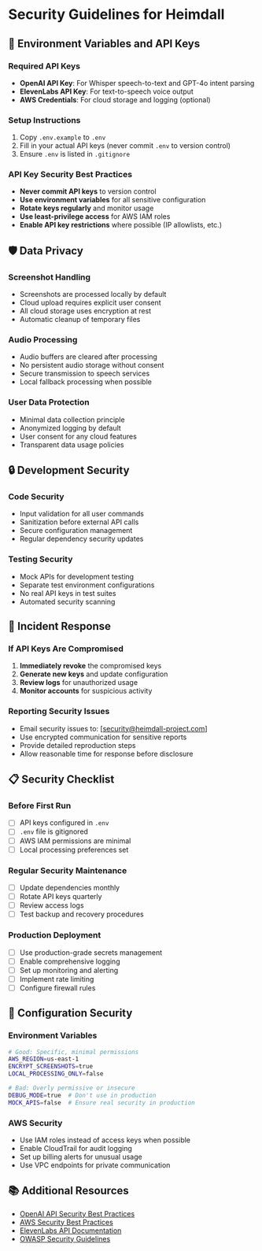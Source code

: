 # Security Guidelines for Heimdall

## 🔐 Environment Variables and API Keys

### Required API Keys
- **OpenAI API Key**: For Whisper speech-to-text and GPT-4o intent parsing
- **ElevenLabs API Key**: For text-to-speech voice output
- **AWS Credentials**: For cloud storage and logging (optional)

### Setup Instructions
1. Copy `.env.example` to `.env`
2. Fill in your actual API keys (never commit `.env` to version control)
3. Ensure `.env` is listed in `.gitignore`

### API Key Security Best Practices
- **Never commit API keys** to version control
- **Use environment variables** for all sensitive configuration
- **Rotate keys regularly** and monitor usage
- **Use least-privilege access** for AWS IAM roles
- **Enable API key restrictions** where possible (IP allowlists, etc.)

## 🛡️ Data Privacy

### Screenshot Handling
- Screenshots are processed locally by default
- Cloud upload requires explicit user consent
- All cloud storage uses encryption at rest
- Automatic cleanup of temporary files

### Audio Processing
- Audio buffers are cleared after processing
- No persistent audio storage without consent
- Secure transmission to speech services
- Local fallback processing when possible

### User Data Protection
- Minimal data collection principle
- Anonymized logging by default
- User consent for any cloud features
- Transparent data usage policies

## 🔒 Development Security

### Code Security
- Input validation for all user commands
- Sanitization before external API calls
- Secure configuration management
- Regular dependency security updates

### Testing Security
- Mock APIs for development testing
- Separate test environment configurations
- No real API keys in test suites
- Automated security scanning

## 🚨 Incident Response

### If API Keys Are Compromised
1. **Immediately revoke** the compromised keys
2. **Generate new keys** and update configuration
3. **Review logs** for unauthorized usage
4. **Monitor accounts** for suspicious activity

### Reporting Security Issues
- Email security issues to: [security@heimdall-project.com]
- Use encrypted communication for sensitive reports
- Provide detailed reproduction steps
- Allow reasonable time for response before disclosure

## 📋 Security Checklist

### Before First Run
- [ ] API keys configured in `.env`
- [ ] `.env` file is gitignored
- [ ] AWS IAM permissions are minimal
- [ ] Local processing preferences set

### Regular Security Maintenance
- [ ] Update dependencies monthly
- [ ] Rotate API keys quarterly
- [ ] Review access logs
- [ ] Test backup and recovery procedures

### Production Deployment
- [ ] Use production-grade secrets management
- [ ] Enable comprehensive logging
- [ ] Set up monitoring and alerting
- [ ] Implement rate limiting
- [ ] Configure firewall rules

## 🔧 Configuration Security

### Environment Variables
```bash
# Good: Specific, minimal permissions
AWS_REGION=us-east-1
ENCRYPT_SCREENSHOTS=true
LOCAL_PROCESSING_ONLY=false

# Bad: Overly permissive or insecure
DEBUG_MODE=true  # Don't use in production
MOCK_APIS=false  # Ensure real security in production
```

### AWS Security
- Use IAM roles instead of access keys when possible
- Enable CloudTrail for audit logging
- Set up billing alerts for unusual usage
- Use VPC endpoints for private communication

## 📚 Additional Resources
- [OpenAI API Security Best Practices](https://platform.openai.com/docs/guides/safety-best-practices)
- [AWS Security Best Practices](https://aws.amazon.com/architecture/security-identity-compliance/)
- [ElevenLabs API Documentation](https://docs.elevenlabs.io/)
- [OWASP Security Guidelines](https://owasp.org/www-project-top-ten/)